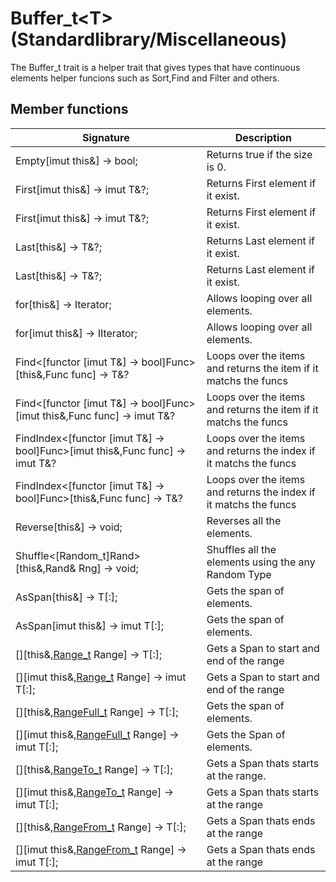 # Buffer_t\<T>(Standardlibrary/Miscellaneous)

The Buffer_t trait is a helper trait that gives types that have continuous elements helper funcions such as Sort,Find and Filter and others.

## Member functions
|  Signature |  Description
 --- | --- |
|Empty[imut this&] -> bool; | Returns true if the size is 0.
|First[imut this&] -> imut T&?; | Returns First element if it exist.
|First[imut this&] -> imut T&?; | Returns First element if it exist.
|Last[this&] -> T&?; | Returns Last element if it exist.
|Last[this&] -> T&?; | Returns Last element if it exist.
|for[this&] -> Iterator; | Allows looping over all elements.
|for[imut this&] -> IIterator; | Allows looping over all elements.
|Find<[functor [imut T&] -> bool]Func>[this&,Func func] ->  T&? | Loops over the items and returns the item if it matchs the funcs
|Find<[functor [imut T&] -> bool]Func>[imut this&,Func func] ->  imut T&? | Loops over the items and returns the item if it matchs the funcs
|FindIndex<[functor [imut T&] -> bool]Func>[imut this&,Func func] ->  imut T&? | Loops over the items and returns the index if it matchs the funcs
|FindIndex<[functor [imut T&] -> bool]Func>[this&,Func func] -> T&? | Loops over the items and returns the index if it matchs the funcs
|Reverse[this&] -> void; | Reverses all the elements.
|Shuffle<[Random_t]Rand>[this&,Rand& Rng] -> void; | Shuffles all the elements using the any Random Type
|AsSpan[this&] -> T[:]; | Gets the span of elements.
|AsSpan[imut this&] -> imut T[:]; | Gets the span of elements.
|[][this&,[Range_t](./Range_t.md)<uintptr> Range] -> T[:]; | Gets a Span to start and end of the range
|[][imut this&,[Range_t](./Range_t.md)<uintptr> Range] -> imut T[:]; | Gets a Span to start and end of the range
|[][this&,[RangeFull_t](./RangeFull_t.md) Range] -> T[:]; | Gets the span of elements.
|[][imut this&,[RangeFull_t](./RangeFull_t.md) Range] -> imut T[:]; | Gets the Span of elements.
|[][this&,[RangeTo_t](./RangeTo_t.md)<uintptr> Range] -> T[:]; | Gets a Span thats starts at the range.
|[][imut this&,[RangeTo_t](./RangeTo_t.md)<uintptr> Range] -> imut T[:]; | Gets a Span thats starts at the range
|[][this&,[RangeFrom_t](./RangeFrom_t.md)<uintptr> Range] -> T[:]; | Gets a Span thats ends at the range
|[][imut this&,[RangeFrom_t](./RangeFrom_t.md)<uintptr> Range] -> imut T[:]; | Gets a Span thats ends at the range
